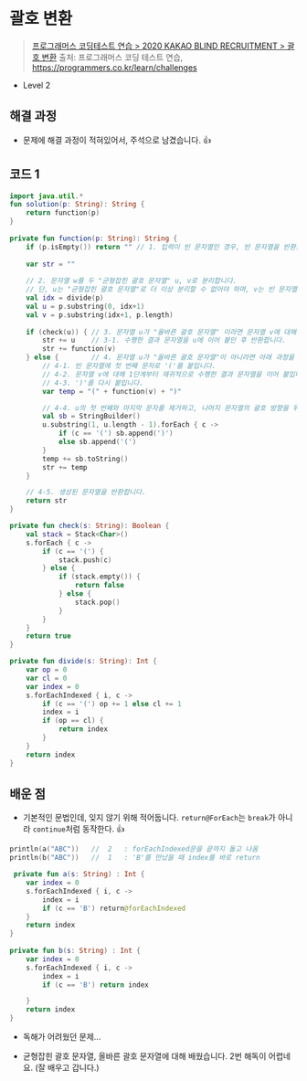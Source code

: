# 괄호 변환

> [프로그래머스 코딩테스트 연습 > 2020 KAKAO BLIND RECRUITMENT > 괄호 변환](https://programmers.co.kr/learn/courses/30/lessons/60058)
> 출처: 프로그래머스 코딩 테스트 연습, https://programmers.co.kr/learn/challenges

- Level 2

## 해결 과정

- 문제에 해결 과정이 적혀있어서, 주석으로 남겼습니다. 👍

## 코드 1

```kotlin
import java.util.*
fun solution(p: String): String {
    return function(p)
}
      
private fun function(p: String): String {
    if (p.isEmpty()) return "" // 1. 입력이 빈 문자열인 경우, 빈 문자열을 반환합니다. 
    
    var str = ""
    
    // 2. 문자열 w를 두 "균형잡힌 괄호 문자열" u, v로 분리합니다. 
    // 단, u는 "균형잡힌 괄호 문자열"로 더 이상 분리할 수 없어야 하며, v는 빈 문자열이 될 수 있습니다.
    val idx = divide(p)
    val u = p.substring(0, idx+1)
    val v = p.substring(idx+1, p.length)
    
    if (check(u)) { // 3. 문자열 u가 "올바른 괄호 문자열" 이라면 문자열 v에 대해 1단계부터 다시 수행합니다. 
        str += u    // 3-1. 수행한 결과 문자열을 u에 이어 붙인 후 반환합니다. 
        str += function(v)
    } else {        // 4. 문자열 u가 "올바른 괄호 문자열"이 아니라면 아래 과정을 수행합니다. 
        // 4-1. 빈 문자열에 첫 번째 문자로 '('를 붙입니다. 
        // 4-2. 문자열 v에 대해 1단계부터 재귀적으로 수행한 결과 문자열을 이어 붙입니다. 
        // 4-3. ')'를 다시 붙입니다.
        var temp = "(" + function(v) + ")" 

        // 4-4. u의 첫 번째와 마지막 문자를 제거하고, 나머지 문자열의 괄호 방향을 뒤집어서 뒤에 붙입니다. 
        val sb = StringBuilder()
        u.substring(1, u.length - 1).forEach { c ->
            if (c == '(') sb.append(')')
            else sb.append('(')
        }
        temp += sb.toString()
        str += temp
    }

    // 4-5. 생성된 문자열을 반환합니다.
    return str
}

private fun check(s: String): Boolean {
    val stack = Stack<Char>()
    s.forEach { c ->
        if (c == '(') {
            stack.push(c)
        } else {
            if (stack.empty()) {
                return false
            } else {
                stack.pop()
            }
        }
    }
    return true
}

private fun divide(s: String): Int {
    var op = 0
    var cl = 0
    var index = 0
    s.forEachIndexed { i, c ->
        if (c == '(') op += 1 else cl += 1
        index = i
        if (op == cl) {
            return index
        }
    }
    return index
}
```

## 배운 점

- 기본적인 문법인데, 잊지 않기 위해 적어둡니다. `return@ForEach`는 `break`가 아니라 `continue`처럼 동작한다. 👍
```kotlin
println(a("ABC"))   //  2   : forEachIndexed문을 끝까지 돌고 나옴
println(b("ABC"))   //  1   : 'B'를 만났을 때 index를 바로 return

 private fun a(s: String) : Int {
    var index = 0
    s.forEachIndexed { i, c ->
        index = i
        if (c == 'B') return@forEachIndexed
    }
    return index
}
    
private fun b(s: String) : Int {
    var index = 0
    s.forEachIndexed { i, c ->
        index = i
        if (c == 'B') return index

    }
    return index
}
```

- 독해가 어려웠던 문제...

- 균형잡힌 괄호 문자열, 올바른 괄호 문자열에 대해 배웠습니다. 2번 해독이 어렵네요. (잘 배우고 갑니다.)
